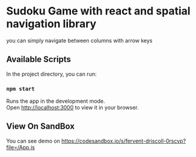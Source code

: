 # Sudoku Game with react and spatial navigation library

you can simply navigate between columns with arrow keys

## Available Scripts

In the project directory, you can run:

### `npm start`

Runs the app in the development mode.\
Open [http://localhost:3000](http://localhost:3000) to view it in your browser.


## View On SandBox

You can see demo on https://codesandbox.io/s/fervent-driscoll-0rscvp?file=/App.js



